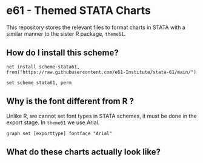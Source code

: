 # e61 - Themed STATA Charts

This repository stores the relevant files to format charts in STATA with a similar manner to the sister R package, `theme61`.

## How do I install this scheme?

``` 
net install scheme-stata61, from("https://raw.githubusercontent.com/e61-Institute/stata-61/main/")

set scheme stata61, perm

```

## Why is the font different from R ?

Unlike R, we cannot set font types in STATA schemes, it must be done in the export stage. In `theme61` we use Arial.

```
graph set [exporttype] fontface "Arial"

```

## What do these charts actually look like?